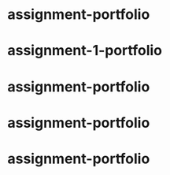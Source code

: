 # assignment-portfolio
# assignment-1-portfolio
# assignment-portfolio
# assignment-portfolio
# assignment-portfolio
